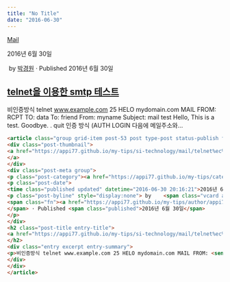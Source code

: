 ```yaml
---
title: "No Title"
date: "2016-06-30"
---
```


[Mail](https://appi77.github.io/my-tips/category/si-technology/mail/)

2016년 6월 30일

 by 
[박경원](https://appi77.github.io/my-tips/author/appi77/ "박경원이(가) 작성한 글")
 · Published 2016년 6월 30일

[telnet을 이용한 smtp 테스트](https://appi77.github.io/my-tips/si-technology/mail/telnet%ec%9d%84-%ec%9d%b4%ec%9a%a9%ed%95%9c-smtp-%ed%85%8c%ec%8a%a4%ed%8a%b8/ "Permalink to telnet을 이용한 smtp 테스트")
---------------------------------------------------------------------------------------------------------------------------------------------------------------------------------------------

비인증방식 telnet www.example.com 25 HELO mydomain.com MAIL FROM:  RCPT TO:  data To: friend From: myname Subject: mail test Hello, This is a test. Goodbye. . quit 인증 방식 (AUTH LOGIN 다음에 메일주소와...

```html
<article class="group grid-item post-53 post type-post status-publish format-standard hentry category-mail" id="post-53"><div class="post-inner post-hover">
<div class="post-thumbnail">
<a href="https://appi77.github.io/my-tips/si-technology/mail/telnet%ec%9d%84-%ec%9d%b4%ec%9a%a9%ed%95%9c-smtp-%ed%85%8c%ec%8a%a4%ed%8a%b8/">
</a>
</div>
<div class="post-meta group">
<p class="post-category"><a href="https://appi77.github.io/my-tips/category/si-technology/mail/" rel="category tag">Mail</a></p>
<p class="post-date">
<time class="published updated" datetime="2016-06-30 20:16:21">2016년 6월 30일</time></p>
<p class="post-byline" style="display:none"> by    <span class="vcard author">
<span class="fn"><a href="https://appi77.github.io/my-tips/author/appi77/" rel="author" title="박경원이(가) 작성한 글">박경원</a></span>
</span> · Published <span class="published">2016년 6월 30일</span>
</p>
</div>
<h2 class="post-title entry-title">
<a href="https://appi77.github.io/my-tips/si-technology/mail/telnet%ec%9d%84-%ec%9d%b4%ec%9a%a9%ed%95%9c-smtp-%ed%85%8c%ec%8a%a4%ed%8a%b8/" rel="bookmark" title="Permalink to telnet을 이용한 smtp 테스트">telnet을 이용한 smtp 테스트</a>
</h2>
<div class="entry excerpt entry-summary">
<p>비인증방식 telnet www.example.com 25 HELO mydomain.com MAIL FROM: <sender@mydomain.com> RCPT TO: <friend@example.com> data To: friend<friend@example.com> From: myname<sender@mydomain.com> Subject: mail test Hello, This is a test. Goodbye. . quit 인증 방식 (AUTH LOGIN 다음에 메일주소와...</sender@mydomain.com></friend@example.com></friend@example.com></sender@mydomain.com></p>
</div>
</div>
</article>
```
